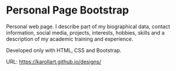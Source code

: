 # Personal Page Bootstrap
Personal web page. I describe part of my biographical data, contact information, social media, projects, interests, hobbies, skills and a description of my academic training and experience.

Developed only with HTML, CSS and Bootstrap.

URL: https://karollart.github.io/designs/
